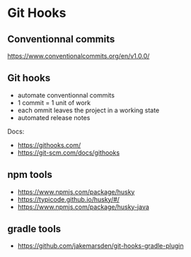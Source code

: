 # Git Hooks

## Conventionnal commits 

https://www.conventionalcommits.org/en/v1.0.0/

## Git hooks

- automate conventionnal commits
- 1 commit = 1 unit of work
- each ommit leaves the project in a working state
- automated release notes

Docs:

- https://githooks.com/
- https://git-scm.com/docs/githooks

## npm tools

- https://www.npmjs.com/package/husky
- https://typicode.github.io/husky/#/
- https://www.npmjs.com/package/husky-java

## gradle tools

- https://github.com/jakemarsden/git-hooks-gradle-plugin
